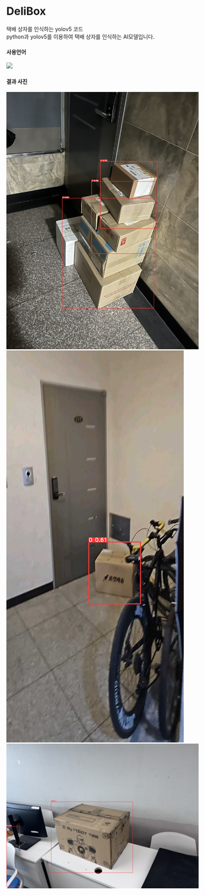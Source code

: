 # DeliBox
택배 상자를 인식하는 yolov5 코드  
python과 yolov5를 이용하여 택배 상자를 인식하는 AI모델입니다.

#### 사용언어  

<img src="https://img.shields.io/badge/python-3776AB?style=for-the-badge&logo=python&logoColor=white">

#### 결과 사진  
![image](https://github.com/KR-LJH/DeliBox/raw/main/asd.jpg)
![image](https://github.com/KR-LJH/DeliBox/raw/main/e.jpg)  
![image](https://github.com/KR-LJH/DeliBox/raw/main/q.jpg)
